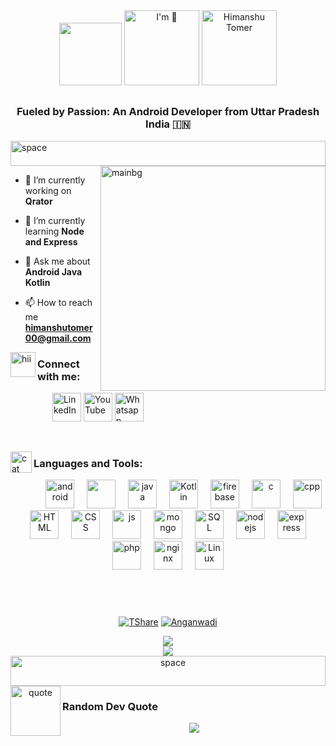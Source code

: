 <div align="center">

  <img height=100px; src="https://github.com/tomer00/tomer00/assets/68748487/51b23dac-2873-45ec-bb47-6190f09e2282">
  <img height=120px; src="https://readme-typing-svg.demolab.com?font=Chelsea+Market+&weight=900&duration=1&pause=1000&color=00F7D7&width=60&lines=I'm" alt="I'm 👋" />
  <img height=120px; src="https://readme-typing-svg.demolab.com?font=Chelsea+Market+&weight=900&pause=1000&color=15F762&width=220&lines=Himanshu+Tomer;Andriod+Developer" alt="Himanshu Tomer" />
</div>
<h2> </h2>
<h3 align="center">Fueled by Passion: An Android Developer from Uttar Pradesh India 🇮🇳</h3>
 <img src="https://github.com/tomer00/tomer00/assets/68748487/9a4ac5fa-efb6-4e5a-9c0d-7be90f6b9d41" alt="space" width="100%" height="40"/>
 <img align="right" width=360px; src="https://github.com/tomer00/tomer00/assets/68748487/ea2dcf3e-9689-41f5-8609-99829936d6a2" alt="mainbg"/>

  
- 🔭 I’m currently working on **Qrator**

- 🌱 I’m currently learning **Node and Express**

- 💬 Ask me about **Android Java Kotlin**

- 📫 How to reach me **himanshutomer00@gmail.com**

 
<img align="left" height=40px; src="https://github.com/tomer00/tomer00/assets/68748487/c1e8326f-89cd-481e-8542-4ebcf9b71d26" alt="hii"/>
<h3 align="left">Connect with me:</h3>
<div align="left">
<a>     ‎ ‎ ‎ ‎ ‎ ‎ ‎ ‎ ‎ ‎‎ ‎ ‎ ‎ ‎ ‎ ‎  ‎    </a>
<a href="https://linkedin.com/in/tomer00"><img src="https://testing2467.000webhostapp.com/Images/iconLinkedIn.png" alt="LinkedIn" width="46"/></a>
<a href="https://www.youtube.com/@codewithtomer" target="blank"><img src="https://testing2467.000webhostapp.com/Images/iconYoutube.png" alt="YouTube" width="46" /></a>
<a href="https://api.whatsapp.com/send/?phone=919997628974&text=Hii+Himanshu&type=phone_number" target="blank"><img src="https://testing2467.000webhostapp.com/Images/iconWhatsapp.png" alt="Whatsapp" width="46" /></a>
</div>

<p>     ‎ ‎ ‎ ‎ ‎ ‎ ‎ ‎ ‎ ‎‎ ‎ ‎ ‎ ‎ ‎ ‎  ‎    </p>
<img align="left" height=34px; src="https://github.com/tomer00/tomer00/assets/68748487/7d141320-94c9-4212-916a-3a574435637f" alt="cat"/>
<h3 align="left">Languages and Tools:</h3>
<div align="center">
  <img width="46" />
  <img width="46" src="https://github.com/tomer00/tomer00/assets/68748487/4e7b9abb-2c64-4759-9fc1-45bed457b196" alt="android"/>
  <img width="12" />
  <img width="46" src="https://cdn.jsdelivr.net/gh/devicons/devicon/icons/androidstudio/androidstudio-original.svg" />
  <img width="12" />
  <img width="46" src="https://devicons.railway.app/i/java.svg" alt="java" />
  <img width="12" />
  <img width="46" src="https://devicons.railway.app/i/kotlin.svg" alt="Kotlin"/>
  <img width="12" />
  <img width="46" src="https://devicons.railway.app/i/firebase.svg" alt="firebase" />
  <img width="12" />
  <img width="46" src="https://devicons.railway.app/i/c.svg" alt="c"/>
  <img width="12" />
  <img width="46" src="https://devicons.railway.app/i/cplusplus.png" alt="cpp" />
  <img width="12" />
  <img width="46" src="https://devicons.railway.app/i/html5.svg" alt="HTML"/>
  <img width="12" />
  <img width="46" src="https://devicons.railway.app/i/css3.svg" alt="CSS" />
  <img width="12" />
  <img width="46" src="https://devicons.railway.app/i/javascript.svg" alt="js"/>
  <img width="12" />
  <img width="46" src="https://devicons.railway.app/i/mongodb.svg" alt="mongo"/>
  <img width="12" />
  <img width="46" src="https://www.svgrepo.com/show/303251/mysql-logo.svg" alt="SQL"/>
  <img width="12" />
  <img width="46" src="https://www.svgrepo.com/show/354118/nodejs.svg" alt="nodejs"/>
  <img width="12" />
  <img width="46" src="https://github.com/tomer00/tomer00/assets/68748487/cf823a6e-c444-4b36-9e2e-6098b1f268a8" alt="express"/>
  <img width="12" />
  <img width="46" src="https://devicons.railway.app/i/php.svg" alt="php"/>
  <img width="12" />
  <img width="46" src="https://cdn.jsdelivr.net/gh/devicons/devicon/icons/nginx/nginx-original.svg" alt="nginx"/>
  <img width="12" />
  <img width="46" src="https://cdn.jsdelivr.net/gh/devicons/devicon/icons/linux/linux-original.svg" alt="Linux"/>
</div>

<h2>‎ ‎‎‎</h2>

<div align="center">
  
  [![TShare](https://github-readme-stats-git-masterrstaa-rickstaa.vercel.app/api/pin/?username=tomer00&repo=TShare&theme=blue-green)](https://github.com/tomer00/TShare)
  [![Anganwadi](https://github-readme-stats-git-masterrstaa-rickstaa.vercel.app/api/pin/?username=tomer00&repo=Anganwadi-Helper&theme=blue-green)](https://github.com/tomer00/Anganwadi-Helper)
</div>



<p align="center">
<img src="https://github-readme-streak-stats.herokuapp.com/?user=tomer00&theme=blue-green&hide_border=false">
  <br/>
<img src="https://github-readme-stats.vercel.app/api/top-langs/?username=tomer00&theme=blue-green&hide_border=false&include_all_commits=true&count_private=true&layout=compact"/>

<img src="https://github.com/tomer00/tomer00/assets/68748487/9a4ac5fa-efb6-4e5a-9c0d-7be90f6b9d41" alt="space" width="100%" height="48px"/>

<img align="left" height=80px; src="https://github.com/tomer00/tomer00/assets/68748487/1a2b26bd-e45e-4c0c-93b8-cb0d0eebfbc3" alt="quote"/>
<h3 align="left">Random Dev Quote</h3>

<p align="center">
<img src="https://quotes-github-readme.vercel.app/api?type=horizontal&theme=tokyonight">
